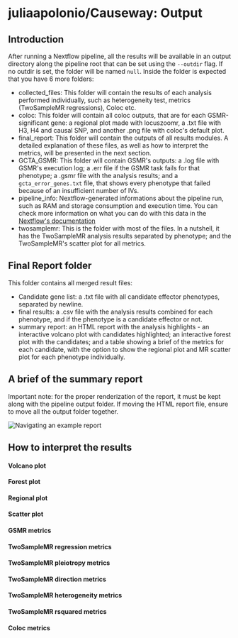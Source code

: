 # juliaapolonio/Causeway: Output

## Introduction

After running a Nextflow pipeline, all the results will be available in an output directory along the pipeline root that can be set using the `--outdir` flag. If no outdir is set, the folder will be named `null`. Inside the folder is expected that you have 6 more folders:
- collected_files: This folder will contain the results of each analysis performed individually, such as heterogeneity test, metrics (TwoSampleMR regressions), Coloc etc.
- coloc: This folder will contain all coloc outputs, that are for each GSMR-significant gene: a regional plot made with locuszoomr, a .txt file with H3, H4 and causal SNP, and another .png file with coloc's default plot.
- final_report: This folder will contain the outputs of all results modules. A detailed explanation of these files, as well as how to interpret the metrics, will be presented in the next section.
- GCTA_GSMR: This folder will contain GSMR's outputs: a .log file with GSMR's execution log; a .err file if the GSMR task fails for that phenotype; a .gsmr file with the analysis results; and a `gcta_error_genes.txt` file, that shows every phenotype that failed because of an insufficient number of IVs. 
- pipeline_info: Nextflow-generated informations about the pipeline run, such as RAM and storage consumption and execution time. You can check more information on what you can do with this data in the [Nextflow's documentation](https://www.nextflow.io/docs/latest/reports.html)
- twosamplemr: This is the folder with most of the files. In a nutshell, it has the TwoSampleMR analysis results separated by phenotype; and the TwoSampleMR's scatter plot for all metrics.

## Final Report folder

This folder contains all merged result files:
- Candidate gene list: a .txt file with all candidate effector phenotypes, separated by newline.
- final results: a .csv file with the analysis results combined for each phenotype, and if the phenotype is a candidate effector or not.
- summary report: an HTML report with the analysis highlights - an interactive volcano plot with candidates highlighted; an interactive forest plot with the candidates; and a table showing a brief of the metrics for each candidate, with the option to show the regional plot and MR scatter plot for each phenotype individually.

## A brief of the summary report

Important note: for the proper renderization of the report, it must be kept along with the pipeline output folder. If moving the HTML report file, ensure to move all the output folder together.

![Navigating an example report](https://i.giphy.com/media/v1.Y2lkPTc5MGI3NjExNzFxdjhpOWVtM2ZweW9wNmVnNDlsYWxmeHF2MmdhczgzYjA5cDZyOCZlcD12MV9pbnRlcm5hbF9naWZfYnlfaWQmY3Q9Zw/VG0lzESd2o6CxwU7y4/giphy.gif)

## How to interpret the results

#### Volcano plot

#### Forest plot

#### Regional plot

#### Scatter plot

#### GSMR metrics

#### TwoSampleMR regression metrics

#### TwoSampleMR pleiotropy metrics

#### TwoSampleMR direction metrics

#### TwoSampleMR heterogeneity metrics

#### TwoSampleMR rsquared metrics

#### Coloc metrics
